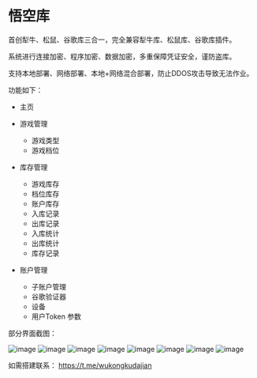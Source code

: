 # 悟空库
首创犁牛、松鼠、谷歌库三合一，完全兼容犁牛库、松鼠库、谷歌库插件。   

系统进行连接加密、程序加密、数据加密，多重保障凭证安全，谨防盗库。

支持本地部署、网络部署、本地+网络混合部署，防止DDOS攻击导致无法作业。

   
功能如下：

- 主页

- 游戏管理
  - 游戏类型
  - 游戏档位

- 库存管理
  - 游戏库存
  - 档位库存
  - 账户库存
  - 入库记录
  - 出库记录
  - 入库统计
  - 出库统计
  - 库存记录

- 账户管理
  - 子账户管理
  - 谷歌验证器
  - 设备
  - 用户Token
参数

部分界面截图：

![image](https://github.com/user-attachments/assets/6bcf6391-9343-49c2-a7c2-832f0bd3ec6a)
![image](https://github.com/user-attachments/assets/9179be96-121d-436d-b844-a0c240609da6)
![image](https://github.com/user-attachments/assets/554587bc-ad51-46b2-9098-204034cd4f93)
![image](https://github.com/user-attachments/assets/778f4542-b870-47db-9824-17b90e127246)
![image](https://github.com/user-attachments/assets/4f683220-def8-4712-8f81-4447000fffa1)
![image](https://github.com/user-attachments/assets/9cdfc05a-eb21-4538-946e-c2b773b7c47f)
![image](https://github.com/user-attachments/assets/97858f2e-3cbf-440b-b029-6391190509a8)
![image](https://github.com/user-attachments/assets/339502cb-7adb-4be6-99cc-677654700fc7)


如需搭建联系：
https://t.me/wukongkudajian
